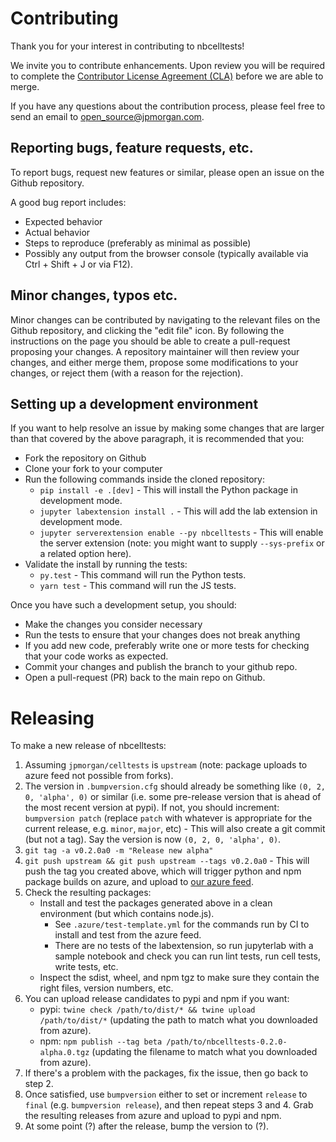 # Contributing

Thank you for your interest in contributing to nbcelltests!

We invite you to contribute enhancements. Upon review you will be required to complete the [Contributor License Agreement (CLA)](https://github.com/jpmorganchase/cla) before we are able to merge. 

If you have any questions about the contribution process, please feel free to send an email to [open_source@jpmorgan.com](mailto:open_source@jpmorgan.com).

## Reporting bugs, feature requests, etc.

To report bugs, request new features or similar, please open an issue on the Github
repository.

A good bug report includes:

- Expected behavior
- Actual behavior
- Steps to reproduce (preferably as minimal as possible)
- Possibly any output from the browser console (typically available via Ctrl + Shift + J or via F12).

## Minor changes, typos etc.

Minor changes can be contributed by navigating to the relevant files on the Github repository,
and clicking the "edit file" icon. By following the instructions on the page you should be able to
create a pull-request proposing your changes. A repository maintainer will then review your changes,
and either merge them, propose some modifications to your changes, or reject them (with a reason for
the rejection).

## Setting up a development environment

If you want to help resolve an issue by making some changes that are larger than that covered by the above paragraph, it is recommended that you:

- Fork the repository on Github
- Clone your fork to your computer
- Run the following commands inside the cloned repository:
  - `pip install -e .[dev]` - This will install the Python package in development
    mode.
  - `jupyter labextension install .` - This will add the lab extension in development
    mode.
  - `jupyter serverextension enable --py nbcelltests` - This will enable the server extension (note: you might want to supply `--sys-prefix` or a related option here).
- Validate the install by running the tests:
  - `py.test` - This command will run the Python tests.
  - `yarn test` - This command will run the JS tests.

Once you have such a development setup, you should:

- Make the changes you consider necessary
- Run the tests to ensure that your changes does not break anything
- If you add new code, preferably write one or more tests for checking that your code works as expected.
- Commit your changes and publish the branch to your github repo.
- Open a pull-request (PR) back to the main repo on Github.

# Releasing

To make a new release of nbcelltests:

1. Assuming `jpmorgan/celltests` is `upstream` (note: package uploads to azure feed not possible from forks).
2. The version in `.bumpversion.cfg` should already be something like `(0, 2, 0, 'alpha', 0)` or similar (i.e. some pre-release version that is ahead of the most recent version at pypi). If not, you should increment: `bumpversion patch` (replace `patch` with whatever is appropriate for the current release, e.g. `minor`, `major`, etc) - This will also create a git commit (but not a tag). Say the version is now `(0, 2, 0, 'alpha', 0)`.
3. `git tag -a v0.2.0a0 -m "Release new alpha"`
4. `git push upstream && git push upstream --tags v0.2.0a0` - This will push the tag you created above, which will trigger python and npm package builds on azure, and upload to [our azure feed](https://dev.azure.com/tpaine154/jupyter/_packaging?_a=feed&feed=packages-testing).
5. Check the resulting packages:
    - Install and test the packages generated above in a clean environment (but which contains node.js).
	    - See `.azure/test-template.yml` for the commands run by CI to install and test from the azure feed.
		- There are no tests of the labextension, so run jupyterlab with a sample notebook and check you can run lint tests, run cell tests, write tests, etc.
    - Inspect the sdist, wheel, and npm tgz to make sure they contain the right files, version numbers, etc.
6. You can upload release candidates to pypi and npm if you want:
    - pypi: `twine check /path/to/dist/* && twine upload /path/to/dist/*` (updating the path to match what you downloaded from azure).
    - npm: `npm publish --tag beta /path/to/nbcelltests-0.2.0-alpha.0.tgz` (updating the filename to match what you downloaded from azure).
7. If there's a problem with the packages, fix the issue, then go back to step 2.
8. Once satisfied, use `bumpversion` either to set or increment `release` to `final` (e.g.  `bumpversion release`), and then repeat steps 3 and 4. Grab the resulting releases from azure and upload to pypi and npm.
9. At some point (?) after the release, bump the version to (?).

